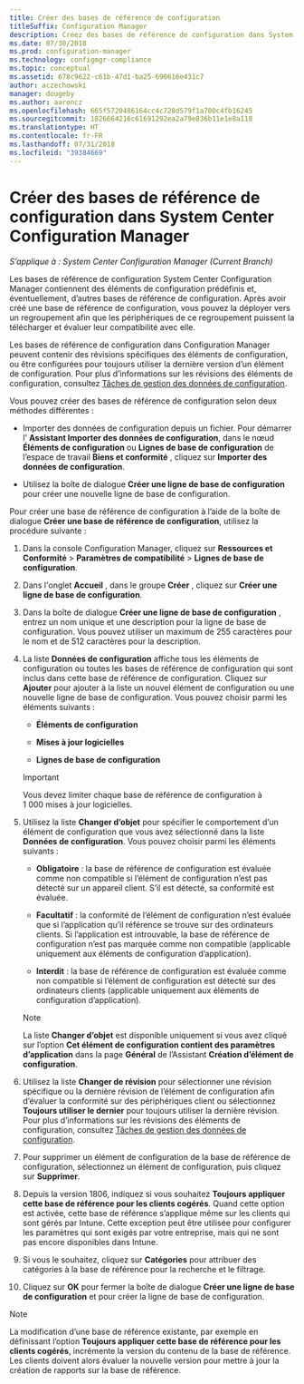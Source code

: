 ```yaml
---
title: Créer des bases de référence de configuration
titleSuffix: Configuration Manager
description: Créez des bases de référence de configuration dans System Center Configuration Manager pour les déployer ensuite dans un regroupement.
ms.date: 07/30/2018
ms.prod: configuration-manager
ms.technology: configmgr-compliance
ms.topic: conceptual
ms.assetid: 678c9622-c61b-47d1-ba25-690616e431c7
author: aczechowski
manager: dougeby
ms.author: aaroncz
ms.openlocfilehash: 665f5720486164cc4c728d579f1a700c4fb16245
ms.sourcegitcommit: 1826664216c61691292ea2a79e836b11e1e8a118
ms.translationtype: HT
ms.contentlocale: fr-FR
ms.lasthandoff: 07/31/2018
ms.locfileid: "39384669"
---
```

# <a name="create-configuration-baselines-in-system-center-configuration-manager"></a>Créer des bases de référence de configuration dans System Center Configuration Manager

*S’applique à : System Center Configuration Manager (Current Branch)*


Les bases de référence de configuration System Center Configuration Manager contiennent des éléments de configuration prédéfinis et, éventuellement, d’autres bases de référence de configuration. Après avoir créé une base de référence de configuration, vous pouvez la déployer vers un regroupement afin que les périphériques de ce regroupement puissent la télécharger et évaluer leur compatibilité avec elle.  

 Les bases de référence de configuration dans Configuration Manager peuvent contenir des révisions spécifiques des éléments de configuration, ou être configurées pour toujours utiliser la dernière version d’un élément de configuration. Pour plus d’informations sur les révisions des éléments de configuration, consultez [Tâches de gestion des données de configuration](../../compliance/deploy-use/management-tasks-for-configuration-data.md).  

 Vous pouvez créer des bases de référence de configuration selon deux méthodes différentes :  

-   Importer des données de configuration depuis un fichier. Pour démarrer l’ **Assistant Importer des données de configuration**, dans le nœud **Éléments de configuration** ou **Lignes de base de configuration** de l’espace de travail **Biens et conformité** , cliquez sur **Importer des données de configuration**.  

-   Utilisez la boîte de dialogue **Créer une ligne de base de configuration** pour créer une nouvelle ligne de base de configuration.  

Pour créer une base de référence de configuration à l’aide de la boîte de dialogue **Créer une base de référence de configuration**, utilisez la procédure suivante :  

1.  Dans la console Configuration Manager, cliquez sur **Ressources et Conformité** > **Paramètres de compatibilité** > **Lignes de base de configuration**.  

2.  Dans l'onglet **Accueil** , dans le groupe **Créer** , cliquez sur **Créer une ligne de base de configuration**.  

3.  Dans la boîte de dialogue **Créer une ligne de base de configuration** , entrez un nom unique et une description pour la ligne de base de configuration. Vous pouvez utiliser un maximum de 255 caractères pour le nom et de 512 caractères pour la description.  

4.  La liste **Données de configuration** affiche tous les éléments de configuration ou toutes les bases de référence de configuration qui sont inclus dans cette base de référence de configuration. Cliquez sur **Ajouter** pour ajouter à la liste un nouvel élément de configuration ou une nouvelle ligne de base de configuration. Vous pouvez choisir parmi les éléments suivants :  

    -   **Éléments de configuration**  

    -   **Mises à jour logicielles**  

    -   **Lignes de base de configuration**  
      > [!IMPORTANT]
      > Vous devez limiter chaque base de référence de configuration à 1 000 mises à jour logicielles.
5.  Utilisez la liste **Changer d’objet** pour spécifier le comportement d’un élément de configuration que vous avez sélectionné dans la liste **Données de configuration**. Vous pouvez choisir parmi les éléments suivants :  

    -   **Obligatoire** : la base de référence de configuration est évaluée comme non compatible si l’élément de configuration n’est pas détecté sur un appareil client. S’il est détecté, sa conformité est évaluée.  

    -   **Facultatif** : la conformité de l’élément de configuration n’est évaluée que si l’application qu’il référence se trouve sur des ordinateurs clients. Si l’application est introuvable, la base de référence de configuration n’est pas marquée comme non compatible (applicable uniquement aux éléments de configuration d’application).  

    -   **Interdit** : la base de référence de configuration est évaluée comme non compatible si l’élément de configuration est détecté sur des ordinateurs clients (applicable uniquement aux éléments de configuration d’application).  

    > [!NOTE]
    >  La liste **Changer d’objet** est disponible uniquement si vous avez cliqué sur l’option **Cet élément de configuration contient des paramètres d’application** dans la page **Général** de l’Assistant **Création d’élément de configuration**.  

6.  Utilisez la liste **Changer de révision** pour sélectionner une révision spécifique ou la dernière révision de l’élément de configuration afin d’évaluer la conformité sur des périphériques client ou sélectionnez **Toujours utiliser le dernier** pour toujours utiliser la dernière révision. Pour plus d’informations sur les révisions des éléments de configuration, consultez [Tâches de gestion des données de configuration](../../compliance/deploy-use/management-tasks-for-configuration-data.md).  

7.  Pour supprimer un élément de configuration de la base de référence de configuration, sélectionnez un élément de configuration, puis cliquez sur **Supprimer**.  

8. Depuis la version 1806, indiquez si vous souhaitez **Toujours appliquer cette base de référence pour les clients cogérés**. Quand cette option est activée, cette base de référence s’applique même sur les clients qui sont gérés par Intune.  Cette exception peut être utilisée pour configurer les paramètres qui sont exigés par votre entreprise, mais qui ne sont pas encore disponibles dans Intune. 

9. Si vous le souhaitez, cliquez sur **Catégories** pour attribuer des catégories à la base de référence pour la recherche et le filtrage. 

10. Cliquez sur **OK** pour fermer la boîte de dialogue **Créer une ligne de base de configuration** et pour créer la ligne de base de configuration.  

>[!NOTE]
> La modification d’une base de référence existante, par exemple en définissant l’option **Toujours appliquer cette base de référence pour les clients cogérés**, incrémente la version du contenu de la base de référence. Les clients doivent alors évaluer la nouvelle version pour mettre à jour la création de rapports sur la base de référence. 